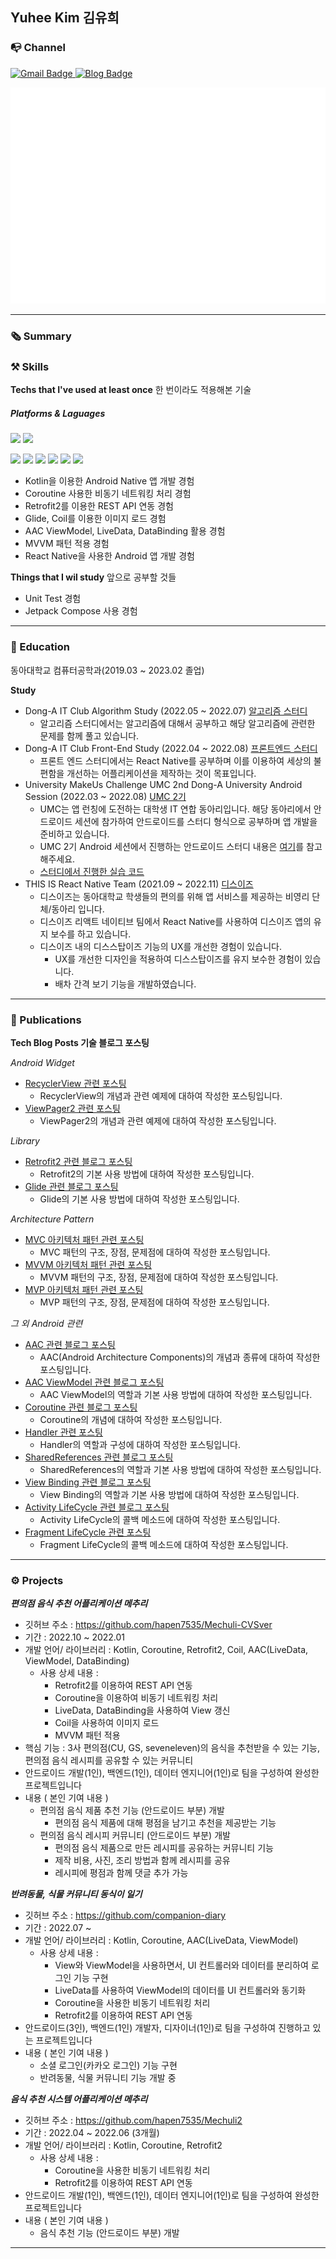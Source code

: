 
<h2>Yuhee Kim 김유희</h2>
 
  
### 📭 Channel  
 <a href="mailto:yukim835@gmail.com">
    <img src="https://img.shields.io/badge/Gmail-EA4335?style=for-the-badge&logo=Gmail&logoColor=white" alt="Gmail Badge"/>
  </a>
 <a href="https://hapen385.tistory.com/">
    <img src="https://img.shields.io/badge/Tech blog-blue?style=for-the-badge" alt="Blog Badge"/>
  </a>
  
  
<p></p>

![Metrics](/github-metrics.svg)    
  
---

### 🗞 Summary  

<!--    
  * 📍I'm ***mobile app developer*** using Android.
  * 🪄Sometimes I develop ***cross-platform app*** like React-Native.
  * 👀Interested in everything ***Mobile Native app Develop & UI Design***
  * 🌱Currently learning ***Android with Kotlin*** 
  -->

  
### ⚒ Skills  
**Techs that I've used at least once**  한 번이라도 적용해본 기술
##### Platforms & Laguages
<p>
<img src="https://img.shields.io/badge/Android-3DDC84?style=flat-square&logo=Android&logoColor=white"/>
<img src="https://img.shields.io/badge/React Native-61DAFB?style=flat-square&logo=React&logoColor=white"/>  
</p>
<p>
<img src="https://img.shields.io/badge/Kotlin-7F52FF?style=flat-square&logo=Kotlin&logoColor=white"/>
<img src="https://img.shields.io/badge/Python-3776AB?style=flat-square&logo=Python&logoColor=white"/>
<img src="https://img.shields.io/badge/Java-007396?style=flat-square&logo=Java&logoColor=white"/> 
<img src="https://img.shields.io/badge/C++-00599C?style=flat-square&logo=Cplusplus&logoColor=white"/>
  <img src="https://img.shields.io/badge/C-A8B9CC?style=flat-square&logo=C&logoColor=white"/>
<img src="https://img.shields.io/badge/JavaScript-F7DF1E?style=flat-square&logo=JavaScript&logoColor=white"/>
</p>
    
    
- Kotlin을 이용한 Android Native 앱 개발 경험
- Coroutine 사용한 비동기 네트워킹 처리 경험
- Retrofit2를 이용한 REST API 연동 경험 
- Glide, Coil를 이용한 이미지 로드 경험
- AAC ViewModel, LiveData, DataBinding 활용 경험
- MVVM 패턴 적용 경험
- React Native을 사용한 Android 앱 개발 경험
  

**Things that I wil study** 앞으로 공부할 것들
  
- Unit Test 경험
- Jetpack Compose 사용 경험

---
  
### 🏫 Education
  
동아대학교 컴퓨터공학과(2019.03 ~ 2023.02 졸업)
  
**Study**  
- Dong-A IT Club Algorithm Study (2022.05 ~ 2022.07) <a href="https://github.com/donga-it-club/Algorithm-Study">알고리즘 스터디</a>
    - 알고리즘 스터디에서는 알고리즘에 대해서 공부하고 해당 알고리즘에 관련한 문제를 함께 풀고 있습니다. 
- Dong-A IT Club Front-End Study (2022.04 ~ 2022.08) <a href="https://github.com/donga-it-club/front-end-study">프론트엔드 스터디</a>
    - 프론트 엔드 스터디에서는 React Native를 공부하며 이를 이용하여 세상의 불편함을 개선하는 어플리케이션을 제작하는 것이 목표입니다. 
- University MakeUs Challenge UMC 2nd Dong-A University Android Session (2022.03 ~ 2022.08) <a href="https://www.makeus.in/umc">UMC 2기</a>
    - UMC는 앱 런칭에 도전하는 대학생 IT 연합 동아리입니다. 해당 동아리에서 안드로이드 세션에 참가하여 안드로이드를 스터디 형식으로 공부하며 앱 개발을 준비하고 있습니다.
    - UMC 2기 Android 세션에서 진행하는 안드로이드 스터디 내용은 <a href="https://www.makeus.in/10cada6b-2c1d-4706-a74e-312bec3259dd">여기</a>를 참고해주세요.
    - <a href="https://github.com/hapen7535/UMC2-android">스터디에서 진행한 실습 코드</a>
- THIS IS React Native Team (2021.09 ~ 2022.11) <a href="https://play.google.com/store/apps/details?id=kr.co.thisis.dsisproject&hl=ko&gl=US">디스이즈</a>
    - 디스이즈는 동아대학교 학생들의 편의를 위해 앱 서비스를 제공하는 비영리 단체/동아리 입니다.
    - 디스이즈 리액트 네이티브 팀에서 React Native를 사용하여 디스이즈 앱의 유지 보수를 하고 있습니다.
    - 디스이즈 내의 디스스탑이즈 기능의 UX를 개선한 경험이 있습니다.
      - UX를 개선한 디자인을 적용하여 디스스탑이즈를 유지 보수한 경험이 있습니다.
      - 배차 간격 보기 기능을 개발하였습니다.
     
      
---

### 🔖 Publications
  
    
**Tech Blog Posts 기술 블로그 포스팅**
  
*Android Widget*  
- <a href="https://hapen385.tistory.com/37">RecyclerView 관련 포스팅</a>
  - RecyclerView의 개념과 관련 예제에 대하여 작성한 포스팅입니다.
- <a href="https://hapen385.tistory.com/33">ViewPager2 관련 포스팅</a>
  - ViewPager2의 개념과 관련 예제에 대하여 작성한 포스팅입니다.

  
*Library*
- <a href="https://hapen385.tistory.com/15">Retrofit2 관련 블로그 포스팅</a>
  - Retrofit2의 기본 사용 방법에 대하여 작성한 포스팅입니다.
- <a href="https://hapen385.tistory.com/27">Glide 관련 블로그 포스팅</a>
  - Glide의 기본 사용 방법에 대하여 작성한 포스팅입니다.
  
*Architecture Pattern*
- <a href="https://hapen385.tistory.com/40">MVC 아키텍처 패턴 관련 포스팅</a>
  - MVC 패턴의 구조, 장점, 문제점에 대하여 작성한 포스팅입니다.
- <a href="https://hapen385.tistory.com/41">MVVM 아키텍처 패턴 관련 포스팅</a>
  - MVVM 패턴의 구조, 장점, 문제점에 대하여 작성한 포스팅입니다.
- <a href="https://hapen385.tistory.com/42">MVP 아키텍처 패턴 관련 포스팅</a>
  - MVP 패턴의 구조, 장점, 문제점에 대하여 작성한 포스팅입니다.
  
*그 외 Android 관련*
- <a href="https://hapen385.tistory.com/43">AAC 관련 블로그 포스팅</a>
  - AAC(Android Architecture Components)의 개념과 종류에 대하여 작성한 포스팅입니다.
- <a href="https://hapen385.tistory.com/39">AAC ViewModel 관련 블로그 포스팅</a>
  - AAC ViewModel의 역할과 기본 사용 방법에 대하여 작성한 포스팅입니다.
- <a href="https://hapen385.tistory.com/21">Coroutine 관련 블로그 포스팅</a>
  - Coroutine의 개념에 대하여 작성한 포스팅입니다.
- <a href="https://hapen385.tistory.com/25">Handler 관련 포스팅</a>
  - Handler의 역할과 구성에 대하여 작성한 포스팅입니다.
- <a href="https://hapen385.tistory.com/29">SharedReferences 관련 블로그 포스팅</a>
  - SharedReferences의 역할과 기본 사용 방법에 대하여 작성한 포스팅입니다.
- <a href="https://hapen385.tistory.com/19">View Binding 관련 블로그 포스팅</a>
  - View Binding의 역할과 기본 사용 방법에 대하여 작성한 포스팅입니다.
- <a href="https://hapen385.tistory.com/18">Activity LifeCycle 관련 블로그 포스팅</a>
  - Activity LifeCycle의 콜백 메소드에 대하여 작성한 포스팅입니다.
- <a href="https://hapen385.tistory.com/34">Fragment LifeCycle 관련 포스팅</a>
  - Fragment LifeCycle의 콜백 메소드에 대하여 작성한 포스팅입니다.

---

### ⚙️ Projects
  
  
***편의점 음식 추천 어플리케이션 메추리***
- 깃허브 주소 : https://github.com/hapen7535/Mechuli-CVSver
- 기간 : 2022.10 ~ 2022.01
- 개발 언어/ 라이브러리 : Kotlin, Coroutine, Retrofit2, Coil, AAC(LiveData, ViewModel, DataBinding)
  - 사용 상세 내용 : 
    - Retrofit2를 이용하여 REST API 연동
    - Coroutine을 이용하여 비동기 네트워킹 처리
    - LiveData, DataBinding을 사용하여 View 갱신
    - Coil을 사용하여 이미지 로드
    - MVVM 패턴 적용
- 핵심 기능 : 3사 편의점(CU, GS, seveneleven)의 음식을 추천받을 수 있는 기능, 편의점 음식 레시피를 공유할 수 있는 커뮤니티 
- 안드로이드 개발(1인), 백엔드(1인), 데이터 엔지니어(1인)로 팀을 구성하여 완성한 프로젝트입니다
- 내용 ( 본인 기여 내용 )
  - 편의점 음식 제품 추천 기능 (안드로이드 부분) 개발
    - 편의점 음식 제품에 대해 평점을 남기고 추천을 제공받는 기능
  - 편의점 음식 레시피 커뮤니티 (안드로이드 부분) 개발
    - 편의점 음식 제품으로 만든 레시피를 공유하는 커뮤니티 기능
    - 제작 비용, 사진, 조리 방법과 함께 레시피를 공유
    - 레시피에 평점과 함께 댓글 추가 가능  
  
  

***반려동물, 식물 커뮤니티 동식이 일기***  
- 깃허브 주소 : https://github.com/companion-diary
- 기간 : 2022.07 ~ 
- 개발 언어/ 라이브러리 : Kotlin, Coroutine, AAC(LiveData, ViewModel)
  - 사용 상세 내용 : 
    - View와 ViewModel을 사용하면서, UI 컨트롤러와 데이터를 분리하여 로그인 기능 구현
    - LiveData를 사용하여 ViewModel의 데이터를 UI 컨트롤러와 동기화
    - Coroutine을 사용한 비동기 네트워킹 처리
    - Retrofit2를 이용하여 REST API 연동
- 안드로이드(3인), 백엔드(1인) 개발자, 디자이너(1인)로 팀을 구성하여 진행하고 있는 프로젝트입니다
- 내용 ( 본인 기여 내용 )
  - 소셜 로그인(카카오 로그인) 기능 구현
  - 반려동물, 식물 커뮤니티 기능 개발 중  
  
  

***음식 추천 시스템 어플리케이션 메추리*** 
- 깃허브 주소 : https://github.com/hapen7535/Mechuli2
- 기간 : 2022.04 ~ 2022.06 (3개월)
- 개발 언어/ 라이브러리 : Kotlin, Coroutine, Retrofit2
  - 사용 상세 내용 :
    - Coroutine을 사용한 비동기 네트워킹 처리
    - Retrofit2를 이용하여 REST API 연동
- 안드로이드 개발(1인), 백엔드(1인), 데이터 엔지니어(1인)로 팀을 구성하여 완성한 프로젝트입니다
- 내용 ( 본인 기여 내용 )
  - 음식 추천 기능 (안드로이드 부분) 개발  
  
---

